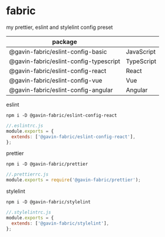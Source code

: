 # fabric

my prettier, eslint and stylelint config preset

| package                                |            |
| -------------------------------------- | ---------- |
| @gavin-fabric/eslint-config-basic      | JavaScript |
| @gavin-fabric/eslint-config-typescript | TypeScript |
| @gavin-fabric/eslint-config-react      | React      |
| @gavin-fabric/eslint-config-vue        | Vue        |
| @gavin-fabric/eslint-config-angular    | Angular    |

eslint

```shell
npm i -D @gavin-fabric/eslint-config-react
```

```js
//.eslintrc.js
module.exports = {
  extends: ['@gavin-fabric/eslint-config-react'],
};
```

prettier

```shell
npm i -D @gavin-fabric/prettier
```

```js
//.prettierrc.js
module.exports = require('@gavin-fabric/prettier');
```

stylelint

```shell
npm i -D @gavin-fabric/stylelint
```

```js
//.stylelintrc.js
module.exports = {
  extends: ['@gavin-fabric/stylelint'],
};
```
